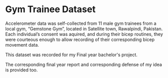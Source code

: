 # Gym Trainee Dataset
Accelerometer data was self-collected from 11 male gym trainees from a local gym, “Gemstone Gym”, located in Satellite town, Rawalpindi, Pakistan. Each individual’s consent was aquired, and during their bicep routines, they were courteous enough to allow recording of their corresponding bicep movement data. 

This dataset was recorded for my Final year bachelor's project.

The corresponding final year report and corresponding defense of my idea is provided too.
